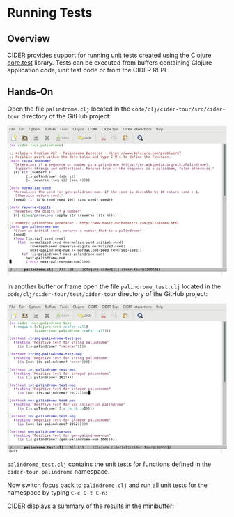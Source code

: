 # Running Tests

## Overview

CIDER provides support for running unit tests created using the Clojure [core.test](https://clojure.github.io/clojure/clojure.test-api.html) library. Tests can be executed from buffers containing Clojure application code, unit test code or from the CIDER REPL.

## Hands-On

Open the file `palindrome.clj` located in the `code/clj/cider-tour/src/cider-tour` directory of the GitHub project:

![palindrome_clj.jpg](images/palindrome_clj.jpg)

In another buffer or frame open the file `palindrome_test.clj` located in the `code/clj/cider-tour/test/cider-tour` directory of the GitHub project:

![palindrome_test_clj.jpg](images/palindrome_test_clj.jpg)

`palindrome_test.clj` contains the unit tests for functions defined in the `cider-tour.palindrome` namespace.

Now switch focus back to `palindrome.clj` and run all unit tests for the namespace by typing `C-c C-t C-n`:

CIDER displays a summary of the results in the minibuffer:










